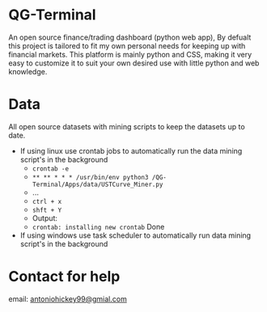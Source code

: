 # QG-Terminal
An open source finance/trading dashboard (python web app), By defualt this project is tailored to fit my own personal needs for keeping up with financial markets. This platform is mainly python and CSS, making it very easy to customize it to suit your own desired use with little python and web knowledge.

# Data
All open source datasets with mining scripts to keep the datasets up to date.
  - If using linux use crontab jobs to automatically run the data mining script's in the background
     - `crontab -e`
     - `** ** * * * /usr/bin/env python3 /QG-Terminal/Apps/data/USTCurve_Miner.py`
     - ...
     - `ctrl + x`
     - `shft + Y`
     - Output:
     - `crontab: installing new crontab` Done
  - If using windows use task scheduler to automatically run data mining script's in the background

# Contact for help
email: antoniohickey99@gmial.com
